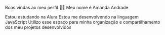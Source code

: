 Boas vindas ao meu perfil 💙💙
Meu nome é Amanda Andrade

Estou estudando na Alura
Estou me desenvolvendo na linguagem JavaScript
Utilizo esse espaço para minha organização e compartilhamento dos meu projetos desenvolvidos
